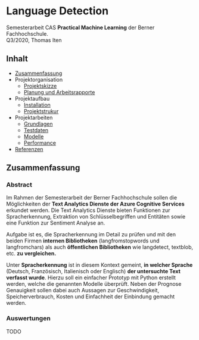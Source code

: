 # Language Detection 

Semesterarbeit CAS **Practical Machine Learning** der Berner Fachhochschule. <br />
Q3/2020, Thomas Iten

## Inhalt
- [Zusammenfassung](#Zusammenfassung)
- Projektorganisation
  - [Projektskizze](doc/Projektskizze.md)
  - [Planung und Arbeitsrapporte](doc/Planung.md)
- Projektaufbau
  - [Installation](doc/Installation.md) 
  - [Projektstrukur](doc/Projektstruktur.md)
- Projektarbeiten  
  - [Grundlagen](doc/Grundlagen.md) 
  - [Testdaten](doc/Testdaten.md) 
  - [Modelle](doc/Modelle.md)
  - [Performance](doc/Performance.md) 
- [Referenzen](doc/Referenzen.md)


## Zusammenfassung

###  Abstract
Im Rahmen der Semesterarbeit der Berner Fachhochschule sollen die Möglichkeiten der 
**Text Analytics Dienste der Azure Cognitive Services** erkundet werden. Die Text Analytics Dienste bieten Funktionen zur 
Spracherkennung, Extraktion von Schlüsselbegriffen und Entitäten sowie eine Funktion zur Sentiment Analyse an.

Aufgabe ist es, die Spracherkennung im Detail zu prüfen und mit den beiden Firmen **internen Bibliotheken** (langfromstopwords und 
langfromchars) als auch **öffentlichen Bibliotheken** wie langdetect, textblob, etc. **zu vergleichen.** 

Unter **Spracherkennung** ist in diesem Kontext gemeint, **in welcher Sprache** (Deutsch, Französisch, Italienisch oder Englisch) 
**der untersuchte Text verfasst wurde**. Hierzu soll ein einfacher Prototyp mit Python erstellt werden, welche die genannten Modelle 
überprüft. Neben der Prognose Genauigkeit sollen dabei auch Aussagen zur Geschwindigkeit, Speicherverbrauch, Kosten und Einfachheit 
der Einbindung gemacht werden.

###  Auswertungen
TODO

